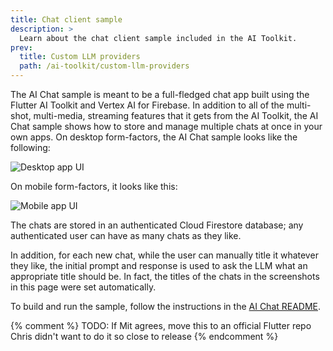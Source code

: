 ```yaml
---
title: Chat client sample
description: >
  Learn about the chat client sample included in the AI Toolkit.
prev:
  title: Custom LLM providers
  path: /ai-toolkit/custom-llm-providers
---
```


The AI Chat sample is meant to be a full-fledged chat app
built using the Flutter AI Toolkit and Vertex AI for Firebase.
In addition to all of the multi-shot, multi-media,
streaming features that it gets from the AI Toolkit,
the AI Chat sample shows how to store and manage
multiple chats at once in your own apps.
On desktop form-factors, the AI Chat sample looks like the following:

![Desktop app UI](/assets/images/docs/ai-toolkit/desktop-pluto-convo.png)


On mobile form-factors, it looks like this:

![Mobile app UI](/assets/images/docs/ai-toolkit/mobile-pluto-convo.png)

The chats are stored in an authenticated
Cloud Firestore database; any authenticated
user can have as many chats as they like.

In addition, for each new chat, while the user can
manually title it whatever they like,
the initial prompt and response is used to ask
the LLM what an appropriate title should be.
In fact, the titles of the chats in the
screenshots in this page were set automatically.

To build and run the sample,
follow the instructions in the [AI Chat README][].

{% comment %}
TODO: If Mit agrees, move this to an official Flutter repo
  Chris didn't want to do it so close to release
{% endcomment %}

[AI Chat README]: {{site.github}}/csells/flutter_ai_chat

